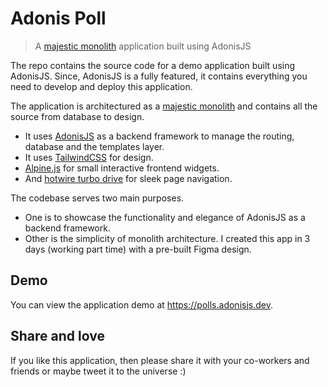 # Adonis Poll
> A [majestic monolith](https://m.signalvnoise.com/the-majestic-monolith/) application built using AdonisJS

The repo contains the source code for a demo application built using AdonisJS. Since, AdonisJS is a fully featured, it contains everything you need to develop and deploy this application.

The application is architectured as a [majestic monolith](https://m.signalvnoise.com/the-majestic-monolith-can-become-the-citadel/) and contains all the source from database to design. 

- It uses [AdonisJS](http://adonisjs.com/) as a backend framework to manage the routing, database and the templates layer.
- It uses [TailwindCSS](https://tailwindcss.com/) for design.
- [Alpine.js](https://alpinejs.dev/) for small interactive frontend widgets.
- And [hotwire turbo drive](https://turbo.hotwired.dev/) for sleek page navigation.

The codebase serves two main purposes.

- One is to showcase the functionality and elegance of AdonisJS as a backend framework.
- Other is the simplicity of monolith architecture. I created this app in 3 days (working part time) with a pre-built Figma design.

## Demo
You can view the application demo at https://polls.adonisjs.dev.

## Share and love
If you like this application, then please share it with your co-workers and friends or maybe tweet it to the universe :)
